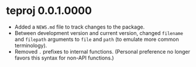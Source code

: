 
# teproj 0.0.1.0000

+ Added a `NEWS.md` file to track changes to the package.
+ Between development version and current version, changed `filename` and `filepath` arguments
to `file` and `path` (to emulate more common terminology).
+ Removed `.` prefixes to internal functions. (Personal preference no longer
favors this syntax for non-API functions.)


